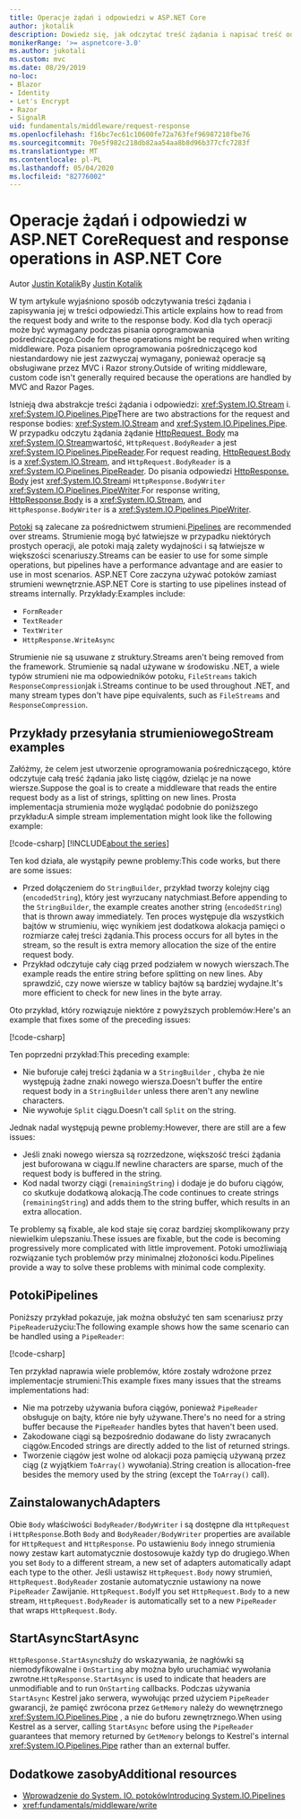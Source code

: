 ```yaml
---
title: Operacje żądań i odpowiedzi w ASP.NET Core
author: jkotalik
description: Dowiedz się, jak odczytać treść żądania i napisać treść odpowiedzi w ASP.NET Core.
monikerRange: '>= aspnetcore-3.0'
ms.author: jukotali
ms.custom: mvc
ms.date: 08/29/2019
no-loc:
- Blazor
- Identity
- Let's Encrypt
- Razor
- SignalR
uid: fundamentals/middleware/request-response
ms.openlocfilehash: f16bc7ec61c10600fe72a763fef96987210fbe76
ms.sourcegitcommit: 70e5f982c218db82aa54aa8b8d96b377cfc7283f
ms.translationtype: MT
ms.contentlocale: pl-PL
ms.lasthandoff: 05/04/2020
ms.locfileid: "82776002"
---
```

# <a name="request-and-response-operations-in-aspnet-core"></a><span data-ttu-id="a7e68-103">Operacje żądań i odpowiedzi w ASP.NET Core</span><span class="sxs-lookup"><span data-stu-id="a7e68-103">Request and response operations in ASP.NET Core</span></span>

<span data-ttu-id="a7e68-104">Autor [Justin Kotalik](https://github.com/jkotalik)</span><span class="sxs-lookup"><span data-stu-id="a7e68-104">By [Justin Kotalik](https://github.com/jkotalik)</span></span>

<span data-ttu-id="a7e68-105">W tym artykule wyjaśniono sposób odczytywania treści żądania i zapisywania jej w treści odpowiedzi.</span><span class="sxs-lookup"><span data-stu-id="a7e68-105">This article explains how to read from the request body and write to the response body.</span></span> <span data-ttu-id="a7e68-106">Kod dla tych operacji może być wymagany podczas pisania oprogramowania pośredniczącego.</span><span class="sxs-lookup"><span data-stu-id="a7e68-106">Code for these operations might be required when writing middleware.</span></span> <span data-ttu-id="a7e68-107">Poza pisaniem oprogramowania pośredniczącego kod niestandardowy nie jest zazwyczaj wymagany, ponieważ operacje są obsługiwane przez MVC i Razor strony.</span><span class="sxs-lookup"><span data-stu-id="a7e68-107">Outside of writing middleware, custom code isn't generally required because the operations are handled by MVC and Razor Pages.</span></span>

<span data-ttu-id="a7e68-108">Istnieją dwa abstrakcje treści żądania i odpowiedzi: <xref:System.IO.Stream> i. <xref:System.IO.Pipelines.Pipe></span><span class="sxs-lookup"><span data-stu-id="a7e68-108">There are two abstractions for the request and response bodies: <xref:System.IO.Stream> and <xref:System.IO.Pipelines.Pipe>.</span></span> <span data-ttu-id="a7e68-109">W przypadku odczytu żądania żądanie [HttpRequest. Body](xref:Microsoft.AspNetCore.Http.HttpRequest.Body) ma <xref:System.IO.Stream>wartość, `HttpRequest.BodyReader` a jest <xref:System.IO.Pipelines.PipeReader>.</span><span class="sxs-lookup"><span data-stu-id="a7e68-109">For request reading, [HttpRequest.Body](xref:Microsoft.AspNetCore.Http.HttpRequest.Body) is a <xref:System.IO.Stream>, and `HttpRequest.BodyReader` is a <xref:System.IO.Pipelines.PipeReader>.</span></span> <span data-ttu-id="a7e68-110">Do pisania odpowiedzi [HttpResponse. Body](xref:Microsoft.AspNetCore.Http.HttpResponse.Body) jest <xref:System.IO.Stream>i `HttpResponse.BodyWriter` <xref:System.IO.Pipelines.PipeWriter>.</span><span class="sxs-lookup"><span data-stu-id="a7e68-110">For response writing, [HttpResponse.Body](xref:Microsoft.AspNetCore.Http.HttpResponse.Body) is a <xref:System.IO.Stream>, and `HttpResponse.BodyWriter` is a <xref:System.IO.Pipelines.PipeWriter>.</span></span>

<span data-ttu-id="a7e68-111">[Potoki](/dotnet/standard/io/pipelines) są zalecane za pośrednictwem strumieni.</span><span class="sxs-lookup"><span data-stu-id="a7e68-111">[Pipelines](/dotnet/standard/io/pipelines) are recommended over streams.</span></span> <span data-ttu-id="a7e68-112">Strumienie mogą być łatwiejsze w przypadku niektórych prostych operacji, ale potoki mają zalety wydajności i są łatwiejsze w większości scenariuszy.</span><span class="sxs-lookup"><span data-stu-id="a7e68-112">Streams can be easier to use for some simple operations, but pipelines have a performance advantage and are easier to use in most scenarios.</span></span> <span data-ttu-id="a7e68-113">ASP.NET Core zaczyna używać potoków zamiast strumieni wewnętrznie.</span><span class="sxs-lookup"><span data-stu-id="a7e68-113">ASP.NET Core is starting to use pipelines instead of streams internally.</span></span> <span data-ttu-id="a7e68-114">Przykłady:</span><span class="sxs-lookup"><span data-stu-id="a7e68-114">Examples include:</span></span>

* `FormReader`
* `TextReader`
* `TextWriter`
* `HttpResponse.WriteAsync`

<span data-ttu-id="a7e68-115">Strumienie nie są usuwane z struktury.</span><span class="sxs-lookup"><span data-stu-id="a7e68-115">Streams aren't being removed from the framework.</span></span> <span data-ttu-id="a7e68-116">Strumienie są nadal używane w środowisku .NET, a wiele typów strumieni nie ma odpowiedników potoku, `FileStreams` takich `ResponseCompression`jak i.</span><span class="sxs-lookup"><span data-stu-id="a7e68-116">Streams continue to be used throughout .NET, and many stream types don't have pipe equivalents, such as `FileStreams` and `ResponseCompression`.</span></span>

## <a name="stream-examples"></a><span data-ttu-id="a7e68-117">Przykłady przesyłania strumieniowego</span><span class="sxs-lookup"><span data-stu-id="a7e68-117">Stream examples</span></span>

<span data-ttu-id="a7e68-118">Załóżmy, że celem jest utworzenie oprogramowania pośredniczącego, które odczytuje całą treść żądania jako listę ciągów, dzieląc je na nowe wiersze.</span><span class="sxs-lookup"><span data-stu-id="a7e68-118">Suppose the goal is to create a middleware that reads the entire request body as a list of strings, splitting on new lines.</span></span> <span data-ttu-id="a7e68-119">Prosta implementacja strumienia może wyglądać podobnie do poniższego przykładu:</span><span class="sxs-lookup"><span data-stu-id="a7e68-119">A simple stream implementation might look like the following example:</span></span>

[!code-csharp[](request-response/samples/3.x/RequestResponseSample/Startup.cs?name=GetListOfStringsFromStream)]
[!INCLUDE[about the series](~/includes/code-comments-loc.md)]

<span data-ttu-id="a7e68-120">Ten kod działa, ale wystąpiły pewne problemy:</span><span class="sxs-lookup"><span data-stu-id="a7e68-120">This code works, but there are some issues:</span></span>

* <span data-ttu-id="a7e68-121">Przed dołączeniem do `StringBuilder`, przykład tworzy kolejny ciąg (`encodedString`), który jest wyrzucany natychmiast.</span><span class="sxs-lookup"><span data-stu-id="a7e68-121">Before appending to the `StringBuilder`, the example creates another string (`encodedString`) that is thrown away immediately.</span></span> <span data-ttu-id="a7e68-122">Ten proces występuje dla wszystkich bajtów w strumieniu, więc wynikiem jest dodatkowa alokacja pamięci o rozmiarze całej treści żądania.</span><span class="sxs-lookup"><span data-stu-id="a7e68-122">This process occurs for all bytes in the stream, so the result is extra memory allocation the size of the entire request body.</span></span>
* <span data-ttu-id="a7e68-123">Przykład odczytuje cały ciąg przed podziałem w nowych wierszach.</span><span class="sxs-lookup"><span data-stu-id="a7e68-123">The example reads the entire string before splitting on new lines.</span></span> <span data-ttu-id="a7e68-124">Aby sprawdzić, czy nowe wiersze w tablicy bajtów są bardziej wydajne.</span><span class="sxs-lookup"><span data-stu-id="a7e68-124">It's more efficient to check for new lines in the byte array.</span></span>

<span data-ttu-id="a7e68-125">Oto przykład, który rozwiązuje niektóre z powyższych problemów:</span><span class="sxs-lookup"><span data-stu-id="a7e68-125">Here's an example that fixes some of the preceding issues:</span></span>

[!code-csharp[](request-response/samples/3.x/RequestResponseSample/Startup.cs?name=GetListOfStringsFromStreamMoreEfficient)]

<span data-ttu-id="a7e68-126">Ten poprzedni przykład:</span><span class="sxs-lookup"><span data-stu-id="a7e68-126">This preceding example:</span></span>

* <span data-ttu-id="a7e68-127">Nie buforuje całej treści żądania w a `StringBuilder` , chyba że nie występują żadne znaki nowego wiersza.</span><span class="sxs-lookup"><span data-stu-id="a7e68-127">Doesn't buffer the entire request body in a `StringBuilder` unless there aren't any newline characters.</span></span>
* <span data-ttu-id="a7e68-128">Nie wywołuje `Split` ciągu.</span><span class="sxs-lookup"><span data-stu-id="a7e68-128">Doesn't call `Split` on the string.</span></span>

<span data-ttu-id="a7e68-129">Jednak nadal występują pewne problemy:</span><span class="sxs-lookup"><span data-stu-id="a7e68-129">However, there are still are a few issues:</span></span>

* <span data-ttu-id="a7e68-130">Jeśli znaki nowego wiersza są rozrzedzone, większość treści żądania jest buforowana w ciągu.</span><span class="sxs-lookup"><span data-stu-id="a7e68-130">If newline characters are sparse, much of the request body is buffered in the string.</span></span>
* <span data-ttu-id="a7e68-131">Kod nadal tworzy ciągi (`remainingString`) i dodaje je do buforu ciągów, co skutkuje dodatkową alokacją.</span><span class="sxs-lookup"><span data-stu-id="a7e68-131">The code continues to create strings (`remainingString`) and adds them to the string buffer, which results in an extra allocation.</span></span>

<span data-ttu-id="a7e68-132">Te problemy są fixable, ale kod staje się coraz bardziej skomplikowany przy niewielkim ulepszaniu.</span><span class="sxs-lookup"><span data-stu-id="a7e68-132">These issues are fixable, but the code is becoming progressively more complicated with little improvement.</span></span> <span data-ttu-id="a7e68-133">Potoki umożliwiają rozwiązanie tych problemów przy minimalnej złożoności kodu.</span><span class="sxs-lookup"><span data-stu-id="a7e68-133">Pipelines provide a way to solve these problems with minimal code complexity.</span></span>

## <a name="pipelines"></a><span data-ttu-id="a7e68-134">Potoki</span><span class="sxs-lookup"><span data-stu-id="a7e68-134">Pipelines</span></span>

<span data-ttu-id="a7e68-135">Poniższy przykład pokazuje, jak można obsłużyć ten sam scenariusz przy `PipeReader`użyciu:</span><span class="sxs-lookup"><span data-stu-id="a7e68-135">The following example shows how the same scenario can be handled using a `PipeReader`:</span></span>

[!code-csharp[](request-response/samples/3.x/RequestResponseSample/Startup.cs?name=GetListOfStringFromPipe)]

<span data-ttu-id="a7e68-136">Ten przykład naprawia wiele problemów, które zostały wdrożone przez implementacje strumieni:</span><span class="sxs-lookup"><span data-stu-id="a7e68-136">This example fixes many issues that the streams implementations had:</span></span>

* <span data-ttu-id="a7e68-137">Nie ma potrzeby używania bufora ciągów, ponieważ `PipeReader` obsługuje on bajty, które nie były używane.</span><span class="sxs-lookup"><span data-stu-id="a7e68-137">There's no need for a string buffer because the `PipeReader` handles bytes that haven't been used.</span></span>
* <span data-ttu-id="a7e68-138">Zakodowane ciągi są bezpośrednio dodawane do listy zwracanych ciągów.</span><span class="sxs-lookup"><span data-stu-id="a7e68-138">Encoded strings are directly added to the list of returned strings.</span></span>
* <span data-ttu-id="a7e68-139">Tworzenie ciągów jest wolne od alokacji poza pamięcią używaną przez ciąg (z wyjątkiem `ToArray()` wywołania).</span><span class="sxs-lookup"><span data-stu-id="a7e68-139">String creation is allocation-free besides the memory used by the string (except the `ToArray()` call).</span></span>

## <a name="adapters"></a><span data-ttu-id="a7e68-140">Zainstalowanych</span><span class="sxs-lookup"><span data-stu-id="a7e68-140">Adapters</span></span>

<span data-ttu-id="a7e68-141">Obie `Body` właściwości `BodyReader/BodyWriter` i są dostępne dla `HttpRequest` i `HttpResponse`.</span><span class="sxs-lookup"><span data-stu-id="a7e68-141">Both `Body` and `BodyReader/BodyWriter` properties are available for `HttpRequest` and `HttpResponse`.</span></span> <span data-ttu-id="a7e68-142">Po ustawieniu `Body` innego strumienia nowy zestaw kart automatycznie dostosowuje każdy typ do drugiego.</span><span class="sxs-lookup"><span data-stu-id="a7e68-142">When you set `Body` to a different stream, a new set of adapters automatically adapt each type to the other.</span></span> <span data-ttu-id="a7e68-143">Jeśli ustawisz `HttpRequest.Body` nowy strumień, `HttpRequest.BodyReader` zostanie automatycznie ustawiony na nowe `PipeReader` Zawijanie. `HttpRequest.Body`</span><span class="sxs-lookup"><span data-stu-id="a7e68-143">If you set `HttpRequest.Body` to a new stream, `HttpRequest.BodyReader` is automatically set to a new `PipeReader` that wraps `HttpRequest.Body`.</span></span>

## <a name="startasync"></a><span data-ttu-id="a7e68-144">StartAsync</span><span class="sxs-lookup"><span data-stu-id="a7e68-144">StartAsync</span></span>

<span data-ttu-id="a7e68-145">`HttpResponse.StartAsync`służy do wskazywania, że nagłówki są niemodyfikowalne i `OnStarting` aby można było uruchamiać wywołania zwrotne.</span><span class="sxs-lookup"><span data-stu-id="a7e68-145">`HttpResponse.StartAsync` is used to indicate that headers are unmodifiable and to run `OnStarting` callbacks.</span></span> <span data-ttu-id="a7e68-146">Podczas używania `StartAsync` Kestrel jako serwera, wywołując przed użyciem `PipeReader` gwarancji, że pamięć zwrócona przez `GetMemory` należy do wewnętrznego <xref:System.IO.Pipelines.Pipe> , a nie do buforu zewnętrznego.</span><span class="sxs-lookup"><span data-stu-id="a7e68-146">When using Kestrel as a server, calling `StartAsync` before using the `PipeReader` guarantees that memory returned by `GetMemory` belongs to Kestrel's internal <xref:System.IO.Pipelines.Pipe> rather than an external buffer.</span></span>

## <a name="additional-resources"></a><span data-ttu-id="a7e68-147">Dodatkowe zasoby</span><span class="sxs-lookup"><span data-stu-id="a7e68-147">Additional resources</span></span>

* [<span data-ttu-id="a7e68-148">Wprowadzenie do System. IO. potoków</span><span class="sxs-lookup"><span data-stu-id="a7e68-148">Introducing System.IO.Pipelines</span></span>](https://devblogs.microsoft.com/dotnet/system-io-pipelines-high-performance-io-in-net/)
* <xref:fundamentals/middleware/write>
